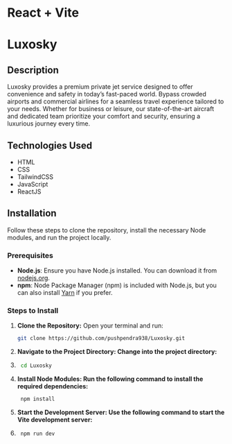 # React + Vite

# Luxosky

## Description

 Luxosky provides a premium private jet service designed to offer convenience and safety in today’s fast-paced world. Bypass crowded airports and commercial airlines for a seamless travel experience tailored to your needs. Whether for business or leisure, our state-of-the-art aircraft and dedicated team prioritize your comfort and security, ensuring a luxurious journey every time.


## Technologies Used
- HTML
- CSS
- TailwindCSS
- JavaScript
- ReactJS

## Installation
Follow these steps to clone the repository, install the necessary Node modules, and run the project locally.

### Prerequisites
- **Node.js**: Ensure you have Node.js installed. You can download it from [nodejs.org](https://nodejs.org/).
- **npm**: Node Package Manager (npm) is included with Node.js, but you can also install [Yarn](https://yarnpkg.com/) if you prefer.

### Steps to Install
1. **Clone the Repository:**
   Open your terminal and run:
   ```bash
   git clone https://github.com/pushpendra938/Luxosky.git
2.  **Navigate to the Project Directory: Change into the project directory:**
3.  ```bash 
     cd Luxosky
3.  **Install Node Modules: Run the following command to install the required dependencies:**
    ```bash
     npm install
3.  **Start the Development Server: Use the following command to start the Vite development server:**
4.  ```bash
     npm run dev


